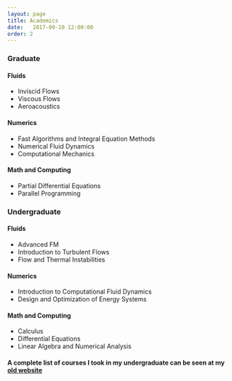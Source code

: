 ```yaml
---
layout: page 
title: Academics 
date:   2017-09-10 12:00:00
order: 2
---
```


### Graduate

#### Fluids

* Inviscid Flows
* Viscous Flows   
* Aeroacoustics   

#### Numerics

* Fast Algorithms and Integral Equation Methods
* Numerical Fluid Dynamics
* Computational Mechanics

#### Math and Computing

* Partial Differential Equations
* Parallel Programming


### Undergraduate 

#### Fluids

* Advanced FM
* Introduction to Turbulent Flows   
* Flow and Thermal Instabilities   

#### Numerics

* Introduction to Computational Fluid Dynamics 
* Design and Optimization of Energy Systems

#### Math and Computing

* Calculus
* Differential Equations
* Linear Algebra and Numerical Analysis

#### A complete list of courses I took in my undergraduate can be seen at my <a href="https://sites.google.com/site/tejaswinsarathy/links">old website</a>
